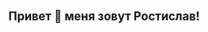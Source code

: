 ## Привет 👋  меня зовут Ростислав!

<!--
**Rostislav-Stelmashuk/Rostislav-Stelmashuk** is a ✨ _special_ ✨ repository because its `README.md` (this file) appears on your GitHub profile.
### Я -специалист по обеспечению качества ПО
## Here are some ideas to get you started:

- 🔭 I’m currently working on ...
- 🌱 I’m currently learning ...
- 👯 I’m looking to collaborate on ...
- 🤔 I’m looking for help with ...
- 💬 Ask me about ...
- 📫 How to reach me: ...
- 😄 Pronouns: ...
- ⚡ Fun fact: ...
-->
